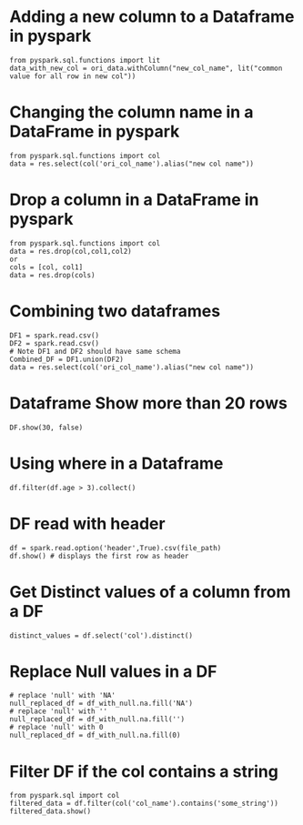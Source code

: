 # Adding a new column to a Dataframe in pyspark
```
from pyspark.sql.functions import lit
data_with_new_col = ori_data.withColumn("new_col_name", lit("common value for all row in new col"))
```

# Changing the column name in a DataFrame in pyspark
```
from pyspark.sql.functions import col
data = res.select(col('ori_col_name').alias("new col name"))
```

# Drop a column in a DataFrame in pyspark
```
from pyspark.sql.functions import col
data = res.drop(col,col1,col2)
or
cols = [col, col1]
data = res.drop(cols)
```

# Combining two dataframes
```
DF1 = spark.read.csv()
DF2 = spark.read.csv()
# Note DF1 and DF2 should have same schema
Combined_DF = DF1.union(DF2)
data = res.select(col('ori_col_name').alias("new col name"))
```

# Dataframe Show more than 20 rows
```
DF.show(30, false)
```

# Using where in a Dataframe
```
df.filter(df.age > 3).collect()
```

# DF read with header
```
df = spark.read.option('header',True).csv(file_path)
df.show() # displays the first row as header
```

# Get Distinct values of a column from a DF
```
distinct_values = df.select('col').distinct()
```

# Replace Null values in a DF
```
# replace 'null' with 'NA'
null_replaced_df = df_with_null.na.fill('NA')
# replace 'null' with ''
null_replaced_df = df_with_null.na.fill('')
# replace 'null' with 0
null_replaced_df = df_with_null.na.fill(0)
```


# Filter DF if the col contains a string
```
from pyspark.sql import col
filtered_data = df.filter(col('col_name').contains('some_string'))
filtered_data.show()
```














